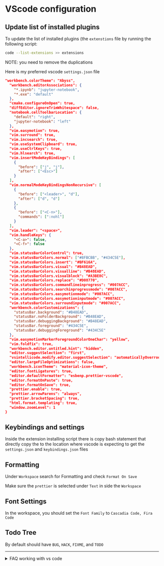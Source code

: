 # VScode configuration

## Update list of installed plugins

To update the list of installed plugins (the `extenstions` file by running the following script:

```bash
code --list-extensions >> extensions
```

NOTE: you need to remove the duplications

Here is my preferred vscode `settings.json` file

```JSON
"workbench.colorTheme": "Abyss",
  "workbench.editorAssociations": {
    "*.ipynb": "jupyter-notebook",
    "*.exe": "default"
  },
  "cmake.configureOnOpen": true,
  "diffEditor.ignoreTrimWhitespace": false,
  "notebook.cellToolbarLocation": {
    "default": "right",
    "jupyter-notebook": "left"
  },
  "vim.easymotion": true,
  "vim.surround": true,
  "vim.incsearch": true,
  "vim.useSystemClipboard": true,
  "vim.useCtrlKeys": true,
  "vim.hlsearch": true,
  "vim.insertModeKeyBindings": [
    {
      "before": ["j", "j"],
      "after": ["<Esc>"]
    }
  ],
  "vim.normalModeKeyBindingsNonRecursive": [
    {
      "before": ["<leader>", "d"],
      "after": ["d", "d"]
    },
    {
      "before": ["<C-n>"],
      "commands": [":nohl"]
    }
  ],
  "vim.leader": "<space>",
  "vim.handleKeys": {
    "<C-a>": false,
    "<C-f>": false
  },
  "vim.statusBarColorControl": true,
  "vim.statusBarColors.normal": ["#8FBCBB", "#434C5E"],
  "vim.statusBarColors.insert": "#BF616A",
  "vim.statusBarColors.visual": "#B48EAD",
  "vim.statusBarColors.visualline": "#B48EAD",
  "vim.statusBarColors.visualblock": "#A3BE8C",
  "vim.statusBarColors.replace": "#D08770",
  "vim.statusBarColors.commandlineinprogress": "#007ACC",
  "vim.statusBarColors.searchinprogressmode": "#007ACC",
  "vim.statusBarColors.easymotionmode": "#007ACC",
  "vim.statusBarColors.easymotioninputmode": "#007ACC",
  "vim.statusBarColors.surroundinputmode": "#007ACC",
  "workbench.colorCustomizations": {
    "statusBar.background": "#B48EAD",
    "statusBar.noFolderBackground": "#B48EAD",
    "statusBar.debuggingBackground": "#B48EAD",
    "statusBar.foreground": "#434C5E",
    "statusBar.debuggingForeground": "#434C5E"
  },
  "vim.easymotionMarkerForegroundColorOneChar": "yellow",
  "vim.foldfix": true,
  "workbench.editor.untitled.hint": "hidden",
  "editor.suggestSelection": "first",
  "vsintellicode.modify.editor.suggestSelection": "automaticallyOverrodeDefaultValue",
  "editor.largeFileOptimizations": false,
  "workbench.iconTheme": "material-icon-theme",
  "editor.fontLigatures": true,
  "editor.defaultFormatter": "esbenp.prettier-vscode",
  "editor.formatOnPaste": true,
  "editor.formatOnSave": true,
  "prettier.enable": true,
  "prettier.arrowParens": "always",
  "prettier.bracketSpacing": true,
  "html.format.templating": true,
  "window.zoomLevel": 1
}
```

## Keybindings and settings

Inside the extension installing script there is copy bash statement that directly copy the
to the location where vscode is expecting to get the `settings.json` and `keybindings.json` files

## Formatting

Under `Workspace` search for Formatting and check `Format On Save`

Make sure the `prettier` is selected under `Text` in side the `Workspace`

## Font Settings

In the workspace, you should set the `Font Family` to `Cascadia Code, Fira Code`

## Todo Tree

By default should have `BUG`, `HACK`, `FIXME`, and `TODO`

---

<details>

<summary> FAQ working with vs code </summary>

- `code .` is not openning on `wsl`

- ANS: Linking VScode [locally](https://stackoverflow.com/questions/57868950/wsl2-terminal-does-not-recognize-visual-studio-code)

</details>
